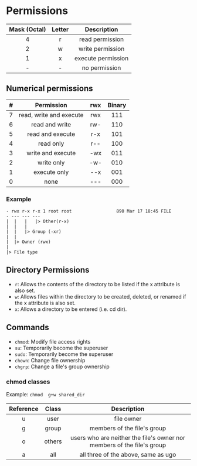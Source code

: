 # Permissions

| Mask (Octal) | Letter |    Description     |
| :----------: | :----: | :----------------: |
|      4       |   r    |  read permission   |
|      2       |   w    |  write permission  |
|      1       |   x    | execute permission |
|      -       |   -    |   no permission    |

## Numerical permissions

|   #   |       Permission        |  rwx  | Binary |
| :---: | :---------------------: | :---: | :----: |
|   7   | read, write and execute |  rwx  |  111   |
|   6   |     read and write      |  rw-  |  110   |
|   5   |    read and execute     |  r-x  |  101   |
|   4   |        read only        |  r--  |  100   |
|   3   |    write and execute    |  -wx  |  011   |
|   2   |       write only        |  -w-  |  010   |
|   1   |      execute only       |  --x  |  001   |
|   0   |          none           |  ---  |  000   |

### Example

```
- rwx r-x r-x 1 root root                 890 Mar 17 18:45 FILE
- --- --- ---
|  |   |   |> Other(r-x)
|  |   |
|  |   |> Group (-xr)
|  |
|  |> Owner (rwx)
|
|> File type
```

## Directory Permissions

* `r`: Allows the contents of the directory to be listed if the x attribute is also set.
* `w`: Allows files within the directory to be created, deleted, or renamed if the x attribute is also set.
* `x`: Allows a directory to be entered (i.e. cd dir).

## Commands

* `chmod`: Modify file access rights
* `su`: Temporarily become the superuser
* `sudo`: Temporarily become the superuser
* `chown`: Change file ownership
* `chgrp`: Change a file's group ownership

### chmod classes

Example: `chmod  g+w shared_dir`

| Reference | Class  |                              Description                               |
| :-------: | :----: | :--------------------------------------------------------------------: |
|     u     |  user  |                               file owner                               |
|     g     | group  |                      members of the file's group                       |
|     o     | others | users who are neither the file's owner nor members of the file's group |
|     a     |  all   |                  all three of the above, same as ugo                   |
